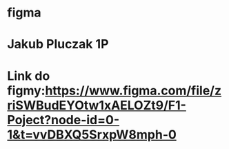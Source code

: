 # figma
# Jakub Pluczak 1P
# Link do figmy:https://www.figma.com/file/zriSWBudEYOtw1xAELOZt9/F1-Poject?node-id=0-1&t=vvDBXQ5SrxpW8mph-0
